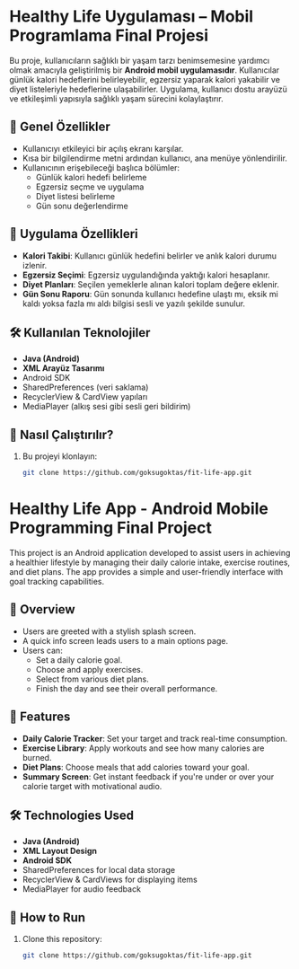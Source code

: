 # Healthy Life Uygulaması – Mobil Programlama Final Projesi

Bu proje, kullanıcıların sağlıklı bir yaşam tarzı benimsemesine yardımcı olmak amacıyla geliştirilmiş bir **Android mobil uygulamasıdır**. Kullanıcılar günlük kalori hedeflerini belirleyebilir, egzersiz yaparak kalori yakabilir ve diyet listeleriyle hedeflerine ulaşabilirler. Uygulama, kullanıcı dostu arayüzü ve etkileşimli yapısıyla sağlıklı yaşam sürecini kolaylaştırır.

## 🧠 Genel Özellikler

- Kullanıcıyı etkileyici bir açılış ekranı karşılar.
- Kısa bir bilgilendirme metni ardından kullanıcı, ana menüye yönlendirilir.
- Kullanıcının erişebileceği başlıca bölümler:
  - Günlük kalori hedefi belirleme
  - Egzersiz seçme ve uygulama
  - Diyet listesi belirleme
  - Gün sonu değerlendirme

## 📱 Uygulama Özellikleri

- **Kalori Takibi**: Kullanıcı günlük hedefini belirler ve anlık kalori durumu izlenir.
- **Egzersiz Seçimi**: Egzersiz uygulandığında yaktığı kalori hesaplanır.
- **Diyet Planları**: Seçilen yemeklerle alınan kalori toplam değere eklenir.
- **Gün Sonu Raporu**: Gün sonunda kullanıcı hedefine ulaştı mı, eksik mi kaldı yoksa fazla mı aldı bilgisi sesli ve yazılı şekilde sunulur.

## 🛠️ Kullanılan Teknolojiler

- **Java (Android)**
- **XML Arayüz Tasarımı**
- Android SDK
- SharedPreferences (veri saklama)
- RecyclerView & CardView yapıları
- MediaPlayer (alkış sesi gibi sesli geri bildirim)

## 🚀 Nasıl Çalıştırılır?

1. Bu projeyi klonlayın:
   ```bash
   git clone https://github.com/goksugoktas/fit-life-app.git
# Healthy Life App - Android Mobile Programming Final Project

This project is an Android application developed to assist users in achieving a healthier lifestyle by managing their daily calorie intake, exercise routines, and diet plans. The app provides a simple and user-friendly interface with goal tracking capabilities.

## 🧠 Overview

- Users are greeted with a stylish splash screen.
- A quick info screen leads users to a main options page.
- Users can:
  - Set a daily calorie goal.
  - Choose and apply exercises.
  - Select from various diet plans.
  - Finish the day and see their overall performance.

## 📱 Features

- **Daily Calorie Tracker**: Set your target and track real-time consumption.
- **Exercise Library**: Apply workouts and see how many calories are burned.
- **Diet Plans**: Choose meals that add calories toward your goal.
- **Summary Screen**: Get instant feedback if you're under or over your calorie target with motivational audio.

## 🛠️ Technologies Used

- **Java (Android)**
- **XML Layout Design**
- **Android SDK**
- SharedPreferences for local data storage
- RecyclerView & CardViews for displaying items
- MediaPlayer for audio feedback

## 🚀 How to Run

1. Clone this repository:
   ```bash
   git clone https://github.com/goksugoktas/fit-life-app.git
